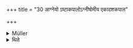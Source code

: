 +++
title = "30 आग्नेयो ऽष्टाकपालोऽग्नीषोमीय एकादशकपाल"

+++

<details><summary>Müller</summary>

The Aṣṭā-kapāla for Agni, the Ekādaśa-kapāla for Agnī-Shomau, and the Upāṃśuyāga (the muttered offering of butter), form the principal acts at the Paurṇamāsī, the full moon.

#####  Commentary

The Aṣṭā-kapāla is the cake baked in eight cups, the Ekādaśa-kapāla that baked in eleven cups, and respectively destined for Agni and Soma. What is meant are the sacrificial acts for which these cakes are used.
</details>

<details><summary>थिते</summary>

आग्नेयो ऽष्टाकपालोऽग्नीषोमीय एकादशकपाल उपांशुयाजश्च पौर्णमास्यां प्रधानानि ३०
</details>
